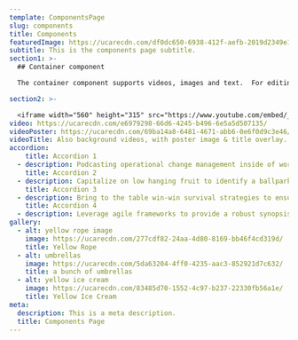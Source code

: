 ```yaml
---
template: ComponentsPage
slug: components
title: Components
featuredImage: https://ucarecdn.com/df0dc650-6938-412f-aefb-2019d2349e13/
subtitle: This is the components page subtitle.
section1: >-
  ## Container component

  The container component supports videos, images and text.  For editing we support WSYIWIG rich text editing and direct HTML copy and paste.  We should consider adding copy and pasting from MS Word and Google Doc.

section2: >-

  <iframe width="560" height="315" src="https://www.youtube.com/embed/_m2CHvfVK5I" frameborder="0" allow="accelerometer; autoplay; clipboard-write; encrypted-media; gyroscope; picture-in-picture" allowfullscreen></iframe>
video: https://ucarecdn.com/e6979298-66d6-4245-b496-6e5a5d507135/
videoPoster: https://ucarecdn.com/69ba14a8-6481-4671-abb6-0e6f0d9c3e46/
videoTitle: Also background videos, with poster image & title overlay.
accordion:
    title: Accordion 1
  - description: Podcasting operational change management inside of workflows to establish a framework. Taking seamless key performance indicators offline to maximise the long tail. Keeping your eye on the ball while performing a deep dive on the start-up mentality to derive convergence on cross-platform integration.
    title: Accordion 2
  - description: Capitalize on low hanging fruit to identify a ballpark value added activity to beta test. Override the digital divide with additional clickthroughs from DevOps. Nanotechnology immersion along the information highway will close the loop on focusing solely on the bottom line.
    title: Accordion 3
  - description: Bring to the table win-win survival strategies to ensure proactive domination. At the end of the day, going forward, a new normal that has evolved from generation X is on the runway heading towards a streamlined cloud solution. User generated content in real-time will have multiple touchpoints for offshoring.
    title: Accordion 4
  - description: Leverage agile frameworks to provide a robust synopsis for high level overviews. Iterative approaches to corporate strategy foster collaborative thinking to further the overall value proposition. Organically grow the holistic world view of disruptive innovation via workplace diversity and empowerment.
gallery:
  - alt: yellow rope image
    image: https://ucarecdn.com/277cdf82-24aa-4d80-8169-bb46f4cd319d/
    title: Yellow Rope
  - alt: umbrellas
    image: https://ucarecdn.com/5da63204-4ff0-4235-aac3-852921d7c632/
    title: a bunch of umbrellas
  - alt: yellow ice cream
    image: https://ucarecdn.com/83485d70-1552-4c97-b237-22330fb56a1e/
    title: Yellow Ice Cream
meta:
  description: This is a meta description.
  title: Components Page
---
```

